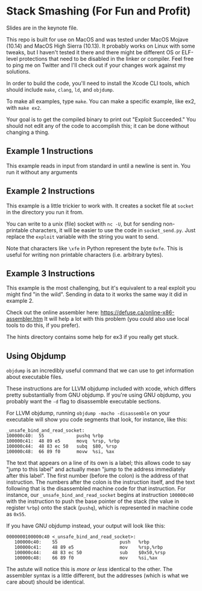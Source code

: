 # Stack Smashing (For Fun and Profit)

Slides are in the keynote file.

This repo is built for use on MacOS and was tested under MacOS Mojave (10.14)
and MacOS High Sierra (10.13). It probably works on Linux with some tweaks, but
I haven't tested it there and there might be different OS or ELF-level
protections that need to be disabled in the linker or compiler. Feel free to
ping me on Twitter and I'll check out if your changes work against my solutions.

In order to build the code, you'll need to install the Xcode CLI tools, which
should include `make`, `clang`, `ld`, and `objdump`.

To make all examples, type `make`. You can make a specific example, like ex2,
with `make ex2`.

Your goal is to get the compiled binary to print out "Exploit Succeeded." You
should not edit any of the code to accomplish this; it can be done without
changing a thing.

## Example 1 Instructions

This example reads in input from standard in until a newline is sent in. You run
it without any arguments

## Example 2 Instructions

This example is a little trickier to work with. It creates a socket file at
`socket` in the directory you run it from.

You can write to a unix (file) socket with `nc -U`, but for sending
non-printable characters, it will be easier to use the code in `socket_send.py`.
Just replace the `exploit` variable with the string you want to send.

Note that characters like `\xfe` in Python represent the byte `0xfe`. This is
useful for writing non printable characters (i.e. arbitrary bytes).

## Example 3 Instructions

This example is the most challenging, but it's equivalent to a real exploit you
might find "in the wild". Sending in data to it works the same way it did in
example 2.

Check out the online assembler here: https://defuse.ca/online-x86-assembler.htm
It will help a lot with this problem (you could also use local tools to do this,
if you prefer).

The hints directory contains some help for ex3 if you really get stuck.

## Using Objdump

`objdump` is an incredibly useful command that we can use to get information
about executable files.

These instructions are for LLVM objdump included with xcode, which differs
pretty substantially from GNU objdump. If you're using GNU objdump, you probably
want the `-d` flag to disassemble executable sections.

For LLVM objdump, running `objdump -macho -disassemble` on your executable will
show you code segments that look, for instance, like this:

```
_unsafe_bind_and_read_socket:
100000c40:  55            pushq %rbp
100000c41:  48 89 e5      movq  %rsp, %rbp
100000c44:  48 83 ec 50   subq  $80, %rsp
100000c48:  66 89 f0      movw  %si, %ax
```

The text that appears on a line of its own is a label; this allows code to say
"jump to this label" and actually mean "jump to the address immediately after
this label".  The first number (before the colon) is the address of that
instruction. The numbers after the colon is the instruction itself, and the text
following that is the disassembled machine code for that instruction. For
instance, our `_unsafe_bind_and_read_socket` begins at instruction `100000c40`
with the instruction to push the base pointer of the stack (the value in
register `%rbp`) onto the stack (`pushq`), which is represented in machine code
as `0x55`.

If you have GNU objdump instead, your output will look like this:

```
0000000100000c40 <_unsafe_bind_and_read_socket>:
   100000c40:    55                       push   %rbp
   100000c41:    48 89 e5                 mov    %rsp,%rbp
   100000c44:    48 83 ec 50              sub    $0x50,%rsp
   100000c48:    66 89 f0                 mov    %si,%ax
```

The astute will notice this is _more or less_ identical to the other. The
assembler syntax is a little different, but the addresses (which is what we care
about) should be identical.
